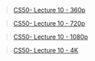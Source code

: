 > [CS50- Lecture 10 - 360p](https://cdn.cs50.net/2020/fall/lectures/10/lecture10-360p.mp4)

> [CS50- Lecture 10 - 720p](https://cdn.cs50.net/2020/fall/lectures/10/lecture10-720p.mp4)

> [CS50- Lecture 10 - 1080p](https://cdn.cs50.net/2020/fall/lectures/10/lecture10-1080p.mp4)

> [CS50- Lecture 10 - 4K](https://cdn.cs50.net/2020/fall/lectures/10/lecture10-4k.mp4)

